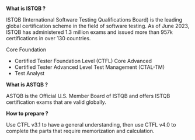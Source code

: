 **What is ISTQB ?**

ISTQB (International Software Testing Qualifications Board) is the leading global certification scheme in the field of software testing. As of June 2023, ISTQB has administered 1.3 million exams and issued more than 957k certifications in over 130 countries.

Core Foundation
- Certified Tester Foundation Level (CTFL)
Core Advanced
- Certified Tester Advanced Level Test Management (CTAL-TM)
- Test Analyst

**What is ASTQB ?**

ASTQB is the Official U.S. Member Board of ISTQB and offers ISTQB certification exams that are valid globally.

**How to prepare ?**

Use CTFL v3.1 to have a general understanding, then use CTFL v4.0 to complete the parts that require memorization and calculation.
